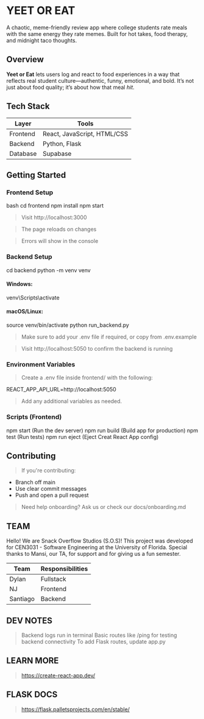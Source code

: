 # YEET OR EAT

A chaotic, meme-friendly review app where college students rate meals with the same energy they rate memes. Built for hot takes, food therapy, and midnight taco thoughts.


## Overview

**Yeet or Eat** lets users log and react to food experiences in a way that reflects real student culture—authentic, funny, emotional, and bold. It’s not just about food quality; it’s about how that meal *hit*.


## Tech Stack

| Layer      | Tools                       |
|------------|-----------------------------|
| Frontend   | React, JavaScript, HTML/CSS |
| Backend    | Python, Flask               |
| Database   | Supabase                    |


## Getting Started

### Frontend Setup

bash
cd frontend
npm install
npm start


> Visit http://localhost:3000

> The page reloads on changes

> Errors will show in the console



### Backend Setup

cd backend
python -m venv venv

#### Windows:

venv\Scripts\activate

#### macOS/Linux:

source venv/bin/activate
python run_backend.py

> Make sure to add your .env file if required, or copy from .env.example

> Visit http://localhost:5050 to confirm the backend is running


### Environment Variables

> Create a .env file inside frontend/ with the following:

REACT_APP_API_URL=http://localhost:5050

> Add any additional variables as needed.


### Scripts (Frontend)

npm start (Run the dev server)
npm run build (Build app for production)
npm test (Run tests)
npm run eject (Eject Creat React App config)


## Contributing

> If you're contributing:
- Branch off main
- Use clear commit messages
- Push and open a pull request

> Need help onboarding? Ask us or check our docs/onboarding.md



## TEAM

Hello! We are Snack Overflow Studios (S.O.S)!
This project was developed for CEN3031 - Software Engineering at the University of Florida.
Special thanks to Mansi, our TA, for support and for giving us a fun semester.

| Team       | Responsibilities|
|------------|-----------------|
| Dylan      | Fullstack       |
| NJ         | Frontend        |
| Santiago   | Backend         |

## DEV NOTES
> Backend logs run in terminal
> Basic routes like /ping for testing backend connectivity
> To add Flask routes, update app.py

## LEARN MORE

> https://create-react-app.dev/

## FLASK DOCS

> https://flask.palletsprojects.com/en/stable/

